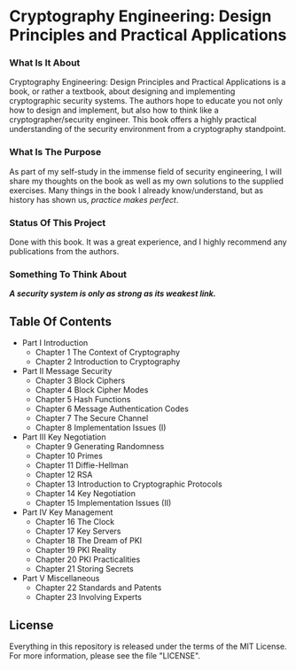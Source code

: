 # Cryptography Engineering: Design Principles and Practical Applications

### What Is It About

Cryptography Engineering: Design Principles and Practical Applications is a book, or rather a textbook, about designing and implementing cryptographic security systems. The authors hope to educate you not only how to design and implement, but also how to think like a cryptographer/security engineer. This book offers a highly practical understanding of the security environment from a cryptography standpoint.

### What Is The Purpose

As part of my self-study in the immense field of security engineering, I will share my thoughts on the book as well as my own solutions to the supplied exercises. Many things in the book I already know/understand, but as history has shown us, *practice makes perfect*.

### Status Of This Project

Done with this book. It was a great experience, and I highly recommend any publications from the authors.

### Something To Think About

***A security system is only as strong as its weakest link.***

## Table Of Contents

- Part I Introduction
  - Chapter 1 The Context of Cryptography
  - Chapter 2 Introduction to Cryptography
- Part II Message Security
  - Chapter 3 Block Ciphers
  - Chapter 4 Block Cipher Modes
  - Chapter 5 Hash Functions
  - Chapter 6 Message Authentication Codes
  - Chapter 7 The Secure Channel
  - Chapter 8 Implementation Issues (I)
- Part III Key Negotiation
  - Chapter 9 Generating Randomness
  - Chapter 10 Primes
  - Chapter 11 Diffie-Hellman
  - Chapter 12 RSA
  - Chapter 13 Introduction to Cryptographic Protocols
  - Chapter 14 Key Negotiation
  - Chapter 15 Implementation Issues (II)
- Part IV Key Management
  - Chapter 16 The Clock
  - Chapter 17 Key Servers
  - Chapter 18 The Dream of PKI
  - Chapter 19 PKI Reality
  - Chapter 20 PKI Practicalities
  - Chapter 21 Storing Secrets
- Part V Miscellaneous
  - Chapter 22 Standards and Patents
  - Chapter 23 Involving Experts

## License
Everything in this repository is released under the terms of the MIT License. For more information, please see the file "LICENSE".
